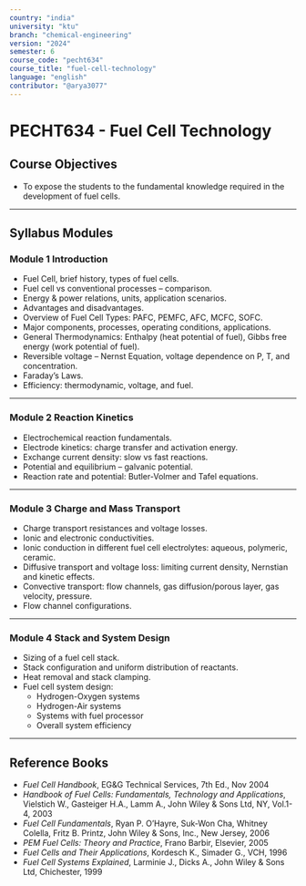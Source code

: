 ```yaml
---
country: "india"
university: "ktu"
branch: "chemical-engineering"
version: "2024"
semester: 6
course_code: "pecht634"
course_title: "fuel-cell-technology"
language: "english"
contributor: "@arya3077"
---
```


# PECHT634 - Fuel Cell Technology

## Course Objectives

- To expose the students to the fundamental knowledge required in the development of fuel cells.

---

## Syllabus Modules

### Module 1  Introduction
- Fuel Cell, brief history, types of fuel cells.  
- Fuel cell vs conventional processes – comparison.  
- Energy & power relations, units, application scenarios.  
- Advantages and disadvantages.  
- Overview of Fuel Cell Types: PAFC, PEMFC, AFC, MCFC, SOFC.  
- Major components, processes, operating conditions, applications.  
- General Thermodynamics: Enthalpy (heat potential of fuel), Gibbs free energy (work potential of fuel).  
- Reversible voltage – Nernst Equation, voltage dependence on P, T, and concentration.  
- Faraday’s Laws.  
- Efficiency: thermodynamic, voltage, and fuel.  

---

### Module 2  Reaction Kinetics
- Electrochemical reaction fundamentals.  
- Electrode kinetics: charge transfer and activation energy.  
- Exchange current density: slow vs fast reactions.  
- Potential and equilibrium – galvanic potential.  
- Reaction rate and potential: Butler-Volmer and Tafel equations.  

---

### Module 3  Charge and Mass Transport 
- Charge transport resistances and voltage losses.  
- Ionic and electronic conductivities.  
- Ionic conduction in different fuel cell electrolytes: aqueous, polymeric, ceramic.  
- Diffusive transport and voltage loss: limiting current density, Nernstian and kinetic effects.  
- Convective transport: flow channels, gas diffusion/porous layer, gas velocity, pressure.  
- Flow channel configurations.  

---

### Module 4  Stack and System Design  
- Sizing of a fuel cell stack.  
- Stack configuration and uniform distribution of reactants.  
- Heat removal and stack clamping.  
- Fuel cell system design:  
  - Hydrogen-Oxygen systems  
  - Hydrogen-Air systems  
  - Systems with fuel processor  
  - Overall system efficiency  

---

## Reference Books

- *Fuel Cell Handbook*, EG&G Technical Services, 7th Ed., Nov 2004  
- *Handbook of Fuel Cells: Fundamentals, Technology and Applications*, Vielstich W., Gasteiger H.A., Lamm A., John Wiley & Sons Ltd, NY, Vol.1-4, 2003  
- *Fuel Cell Fundamentals*, Ryan P. O’Hayre, Suk-Won Cha, Whitney Colella, Fritz B. Printz, John Wiley & Sons, Inc., New Jersey, 2006  
- *PEM Fuel Cells: Theory and Practice*, Frano Barbir, Elsevier, 2005  
- *Fuel Cells and Their Applications*, Kordesch K., Simader G., VCH, 1996  
- *Fuel Cell Systems Explained*, Larminie J., Dicks A., John Wiley & Sons Ltd, Chichester, 1999  

